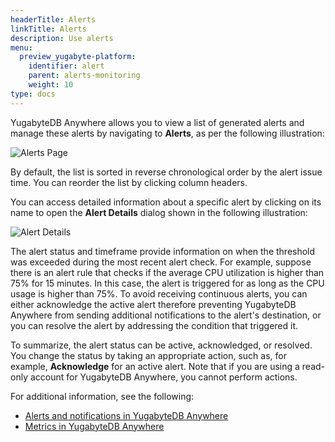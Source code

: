 ```yaml
---
headerTitle: Alerts
linkTitle: Alerts
description: Use alerts
menu:
  preview_yugabyte-platform:
    identifier: alert
    parent: alerts-monitoring
    weight: 10
type: docs
---
```


YugabyteDB Anywhere allows you to view a list of generated alerts and manage these alerts by navigating to **Alerts**, as per the following illustration:

![Alerts Page](/images/yp/alerts-monitoring/alerts-view1.png)

By default, the list is sorted in reverse chronological order by the alert issue time. You can reorder the list by clicking column headers.

You can access detailed information about a specific alert by clicking on its name to open the **Alert Details** dialog shown in the following illustration:

![Alert Details](/images/yp/alerts-monitoring/alerts-view2.png)

The alert status and timeframe provide information on when the threshold was exceeded during the most recent alert check. For example, suppose there is an alert rule that checks if the average CPU utilization is higher than 75% for 15 minutes. In this case, the alert is triggered for as long as the CPU usage is higher than 75%. To avoid receiving continuous alerts, you can either acknowledge the active alert therefore preventing YugabyteDB Anywhere from sending additional notifications to the alert's destination, or you can resolve the alert by addressing the condition that triggered it.

To summarize, the alert status can be active, acknowledged, or resolved. You change the status by taking an appropriate action, such as, for example, **Acknowledge** for an active alert. Note that if you are using a read-only account for YugabyteDB Anywhere, you cannot perform actions.

For additional information, see the following:

- [Alerts and notifications in YugabyteDB Anywhere](https://www.yugabyte.com/blog/yugabytedb-2-8-alerts-and-notifications/)
- [Metrics in YugabyteDB Anywhere](../../troubleshoot/universe-issues/#use-metrics)
